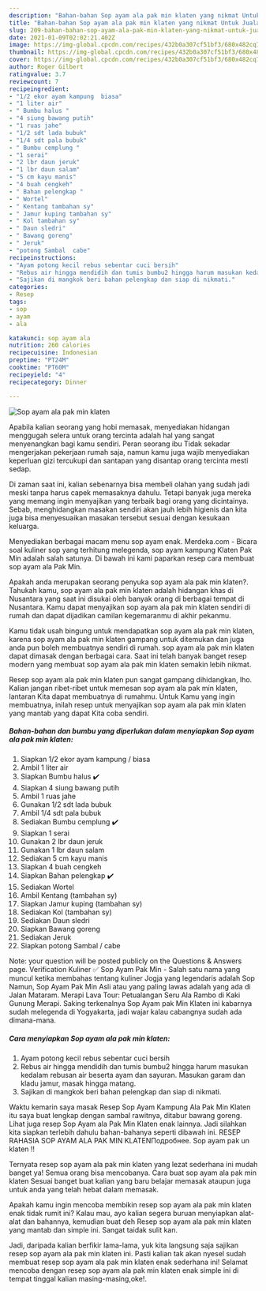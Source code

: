 ```yaml
---
description: "Bahan-bahan Sop ayam ala pak min klaten yang nikmat Untuk Jualan"
title: "Bahan-bahan Sop ayam ala pak min klaten yang nikmat Untuk Jualan"
slug: 209-bahan-bahan-sop-ayam-ala-pak-min-klaten-yang-nikmat-untuk-jualan
date: 2021-01-09T02:02:21.402Z
image: https://img-global.cpcdn.com/recipes/432b0a307cf51bf3/680x482cq70/sop-ayam-ala-pak-min-klaten-foto-resep-utama.jpg
thumbnail: https://img-global.cpcdn.com/recipes/432b0a307cf51bf3/680x482cq70/sop-ayam-ala-pak-min-klaten-foto-resep-utama.jpg
cover: https://img-global.cpcdn.com/recipes/432b0a307cf51bf3/680x482cq70/sop-ayam-ala-pak-min-klaten-foto-resep-utama.jpg
author: Roger Gilbert
ratingvalue: 3.7
reviewcount: 7
recipeingredient:
- "1/2 ekor ayam kampung  biasa"
- "1 liter air"
- " Bumbu halus "
- "4 siung bawang putih"
- "1 ruas jahe"
- "1/2 sdt lada bubuk"
- "1/4 sdt pala bubuk"
- " Bumbu cemplung "
- "1 serai"
- "2 lbr daun jeruk"
- "1 lbr daun salam"
- "5 cm kayu manis"
- "4 buah cengkeh"
- " Bahan pelengkap "
- " Wortel"
- " Kentang tambahan sy"
- " Jamur kuping tambahan sy"
- " Kol tambahan sy"
- " Daun sledri"
- " Bawang goreng"
- " Jeruk"
- "potong Sambal  cabe"
recipeinstructions:
- "Ayam potong kecil rebus sebentar cuci bersih"
- "Rebus air hingga mendidih dan tumis bumbu2 hingga harum masukan kedalam rebusan air beserta ayam dan sayuran. Masukan garam dan kladu jamur, masak hingga matang."
- "Sajikan di mangkok beri bahan pelengkap dan siap di nikmati."
categories:
- Resep
tags:
- sop
- ayam
- ala

katakunci: sop ayam ala 
nutrition: 260 calories
recipecuisine: Indonesian
preptime: "PT24M"
cooktime: "PT60M"
recipeyield: "4"
recipecategory: Dinner

---
```



![Sop ayam ala pak min klaten](https://img-global.cpcdn.com/recipes/432b0a307cf51bf3/680x482cq70/sop-ayam-ala-pak-min-klaten-foto-resep-utama.jpg)

Apabila kalian seorang yang hobi memasak, menyediakan hidangan menggugah selera untuk orang tercinta adalah hal yang sangat menyenangkan bagi kamu sendiri. Peran seorang ibu Tidak sekadar mengerjakan pekerjaan rumah saja, namun kamu juga wajib menyediakan keperluan gizi tercukupi dan santapan yang disantap orang tercinta mesti sedap.

Di zaman  saat ini, kalian sebenarnya bisa membeli olahan yang sudah jadi meski tanpa harus capek memasaknya dahulu. Tetapi banyak juga mereka yang memang ingin menyajikan yang terbaik bagi orang yang dicintainya. Sebab, menghidangkan masakan sendiri akan jauh lebih higienis dan kita juga bisa menyesuaikan masakan tersebut sesuai dengan kesukaan keluarga. 

Menyediakan berbagai macam menu sop ayam enak. Merdeka.com - Bicara soal kuliner sop yang terhitung melegenda, sop ayam kampung Klaten Pak Min adalah salah satunya. Di bawah ini kami paparkan resep cara membuat sop ayam ala Pak Min.

Apakah anda merupakan seorang penyuka sop ayam ala pak min klaten?. Tahukah kamu, sop ayam ala pak min klaten adalah hidangan khas di Nusantara yang saat ini disukai oleh banyak orang di berbagai tempat di Nusantara. Kamu dapat menyajikan sop ayam ala pak min klaten sendiri di rumah dan dapat dijadikan camilan kegemaranmu di akhir pekanmu.

Kamu tidak usah bingung untuk mendapatkan sop ayam ala pak min klaten, karena sop ayam ala pak min klaten gampang untuk ditemukan dan juga anda pun boleh membuatnya sendiri di rumah. sop ayam ala pak min klaten dapat dimasak dengan berbagai cara. Saat ini telah banyak banget resep modern yang membuat sop ayam ala pak min klaten semakin lebih nikmat.

Resep sop ayam ala pak min klaten pun sangat gampang dihidangkan, lho. Kalian jangan ribet-ribet untuk memesan sop ayam ala pak min klaten, lantaran Kita dapat membuatnya di rumahmu. Untuk Kamu yang ingin membuatnya, inilah resep untuk menyajikan sop ayam ala pak min klaten yang mantab yang dapat Kita coba sendiri.

<!--inarticleads1-->

##### Bahan-bahan dan bumbu yang diperlukan dalam menyiapkan Sop ayam ala pak min klaten:

1. Siapkan 1/2 ekor ayam kampung / biasa
1. Ambil 1 liter air
1. Siapkan  Bumbu halus ✔️
1. Siapkan 4 siung bawang putih
1. Ambil 1 ruas jahe
1. Gunakan 1/2 sdt lada bubuk
1. Ambil 1/4 sdt pala bubuk
1. Sediakan  Bumbu cemplung ✔️
1. Siapkan 1 serai
1. Gunakan 2 lbr daun jeruk
1. Gunakan 1 lbr daun salam
1. Sediakan 5 cm kayu manis
1. Siapkan 4 buah cengkeh
1. Siapkan  Bahan pelengkap ✔️
1. Sediakan  Wortel
1. Ambil  Kentang (tambahan sy)
1. Siapkan  Jamur kuping (tambahan sy)
1. Sediakan  Kol (tambahan sy)
1. Sediakan  Daun sledri
1. Siapkan  Bawang goreng
1. Sediakan  Jeruk
1. Siapkan potong Sambal / cabe


Note: your question will be posted publicly on the Questions &amp; Answers page. Verification Kuliner ✅ Sop Ayam Pak Min - Salah satu nama yang muncul ketika membahas tentang kuliner Jogja yang legendaris adalah Sop Namun, Sop Ayam Pak Min Asli atau yang paling lawas adalah yang ada di Jalan Mataram. Merapi Lava Tour: Petualangan Seru Ala Rambo di Kaki Gunung Merapi. Saking terkenalnya Sop Ayam pak Min Klaten ini kabarnya sudah melegenda di Yogyakarta, jadi wajar kalau cabangnya sudah ada dimana-mana. 

<!--inarticleads2-->

##### Cara menyiapkan Sop ayam ala pak min klaten:

1. Ayam potong kecil rebus sebentar cuci bersih
1. Rebus air hingga mendidih dan tumis bumbu2 hingga harum masukan kedalam rebusan air beserta ayam dan sayuran. Masukan garam dan kladu jamur, masak hingga matang.
1. Sajikan di mangkok beri bahan pelengkap dan siap di nikmati.


Waktu kemarin saya masak Resep Sop Ayam Kampung Ala Pak Min Klaten itu saya buat lengkap dengan sambal rawitnya, ditabur bawang goreng. Lihat juga resep Sop Ayam ala Pak Min Klaten enak lainnya. Jadi silahkan kita siapkan terlebih dahulu bahan-bahanya seperti dibawah ini. RESEP RAHASIA SOP AYAM ALA PAK MIN KLATENПодробнее. Sop ayam pak un klaten !! 

Ternyata resep sop ayam ala pak min klaten yang lezat sederhana ini mudah banget ya! Semua orang bisa mencobanya. Cara buat sop ayam ala pak min klaten Sesuai banget buat kalian yang baru belajar memasak ataupun juga untuk anda yang telah hebat dalam memasak.

Apakah kamu ingin mencoba membikin resep sop ayam ala pak min klaten enak tidak rumit ini? Kalau mau, ayo kalian segera buruan menyiapkan alat-alat dan bahannya, kemudian buat deh Resep sop ayam ala pak min klaten yang mantab dan simple ini. Sangat taidak sulit kan. 

Jadi, daripada kalian berfikir lama-lama, yuk kita langsung saja sajikan resep sop ayam ala pak min klaten ini. Pasti kalian tak akan nyesel sudah membuat resep sop ayam ala pak min klaten enak sederhana ini! Selamat mencoba dengan resep sop ayam ala pak min klaten enak simple ini di tempat tinggal kalian masing-masing,oke!.

